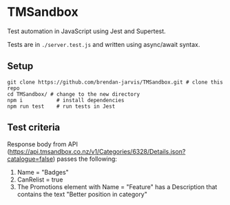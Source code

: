 # TMSandbox

Test automation in JavaScript using Jest and Supertest.

Tests are in `./server.test.js` and written using async/await syntax.

## Setup

```shell
git clone https://github.com/brendan-jarvis/TMSandbox.git # clone this repo
cd TMSandbox/ # change to the new directory
npm i           # install dependencies
npm run test    # run tests in Jest
```

## Test criteria

Response body from API (https://api.tmsandbox.co.nz/v1/Categories/6328/Details.json?catalogue=false) passes the following:

1. Name = "Badges"
2. CanRelist = true
3. The Promotions element with Name = "Feature" has a Description that contains the text "Better position in category"

